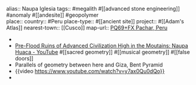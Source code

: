 alias:: Naupa Iglesia
tags:: #megalith #[[advanced stone engineering]] #anomaly #[[andesite]] #geopolymer  
place::
country:: #Peru 
place-type:: #[[ancient site]] project:: #[[Adam's Atlas]] 
nearest-town:: [[Cusco]] 
map-url:: [PQ69+FX Pachar, Peru](https://maps.app.goo.gl/63eJz1rbMkWmMswo8)

-
- [Pre-Flood Ruins of Advanced Civilization High in the Moutains: Naupa Huaca - YouTube](https://www.youtube.com/watch?v=y7ax0Qu0dQo) #[[sacred geometry]] #[[musical geometry]] #[[false doors]]
- Parallels of geometry between here and Giza, Bent Pyramid
- {{video https://www.youtube.com/watch?v=y7ax0Qu0dQo}}
-